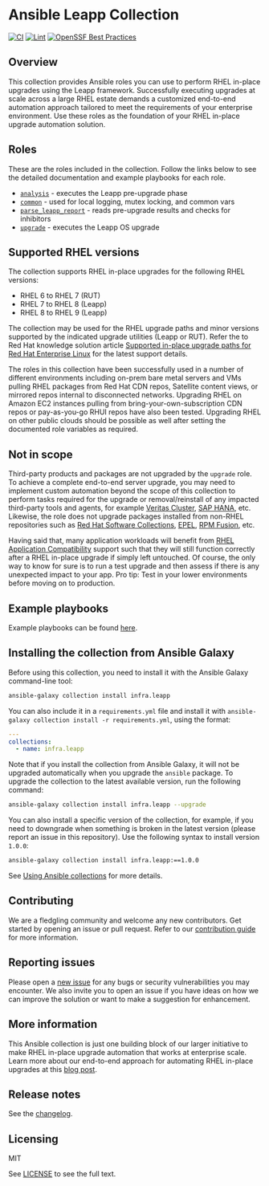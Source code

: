 # Ansible Leapp Collection

[![CI](https://github.com/redhat-cop/infra.leapp/workflows/CI/badge.svg?event=push)](https://github.com/redhat-cop/infra.leapp/actions) [![Lint](https://github.com/redhat-cop/infra.leapp/workflows/Yaml%20and%20Ansible%20Lint/badge.svg?event=push)](https://github.com/redhat-cop/infra.leapp/actions) [![OpenSSF Best Practices](https://bestpractices.coreinfrastructure.org/projects/7438/badge)](https://bestpractices.coreinfrastructure.org/projects/7438)

<!-- [![Codecov](https://img.shields.io/codecov/c/github/redhat-cop/infra.leapp)](https://codecov.io/gh/redhat-cop/infra.leapp) -->

## Overview

This collection provides Ansible roles you can use to perform RHEL in-place upgrades using the Leapp framework. Successfully executing upgrades at scale across a large RHEL estate demands a customized end-to-end automation approach tailored to meet the requirements of your enterprise environment. Use these roles as the foundation of your RHEL in-place upgrade automation solution.

## Roles

These are the roles included in the collection. Follow the links below to see the detailed documentation and example playbooks for each role.

- [`analysis`](./roles/analysis/) - executes the Leapp pre-upgrade phase
- [`common`](./roles/common/) - used for local logging, mutex locking, and common vars
- [`parse_leapp_report`](./roles/parse_leapp_report/) - reads pre-upgrade results and checks for inhibitors
- [`upgrade`](./roles/upgrade/) - executes the Leapp OS upgrade

## Supported RHEL versions

The collection supports RHEL in-place upgrades for the following RHEL versions:

- RHEL 6 to RHEL 7 (RUT)
- RHEL 7 to RHEL 8 (Leapp)
- RHEL 8 to RHEL 9 (Leapp)

The collection may be used for the RHEL upgrade paths and minor versions supported by the indicated upgrade utilities (Leapp or RUT). Refer the to Red Hat knowledge solution article [Supported in-place upgrade paths for Red Hat Enterprise Linux](https://access.redhat.com/articles/4263361) for the latest support details.

The roles in this collection have been successfully used in a number of different environments including on-prem bare metal servers and VMs pulling RHEL packages from Red Hat CDN repos, Satellite content views, or mirrored repos internal to disconnected networks. Upgrading RHEL on Amazon EC2 instances pulling from bring-your-own-subscription CDN repos or pay-as-you-go RHUI repos have also been tested. Upgrading RHEL on other public clouds should be possible as well after setting the documented role variables as required.

## Not in scope

Third-party products and packages are not upgraded by the `upgrade` role. To achieve a complete end-to-end server upgrade, you may need to implement custom automation beyond the scope of this collection to perform tasks required for the upgrade or removal/reinstall of any impacted third-party tools and agents, for example [Veritas Cluster](https://www.veritas.com/support/en_US/doc/infoscale_wp_upgradewithRedHat), [SAP HANA](https://access.redhat.com/solutions/5154031), etc. Likewise, the role does not upgrade packages installed from non-RHEL repositories such as [Red Hat Software Collections](https://access.redhat.com/support/policy/updates/rhscl), [EPEL](https://docs.fedoraproject.org/en-US/epel/), [RPM Fusion](https://rpmfusion.org/), etc.

Having said that, many application workloads will benefit from [RHEL Application Compatibility](https://access.redhat.com/articles/rhel8-abi-compatibility) support such that they will still function correctly after a RHEL in-place upgrade if simply left untouched. Of course, the only way to know for sure is to run a test upgrade and then assess if there is any unexpected impact to your app. Pro tip: Test in your lower environments before moving on to production.

## Example playbooks

Example playbooks can be found [here](./playbooks/).

## Installing the collection from Ansible Galaxy

Before using this collection, you need to install it with the Ansible Galaxy command-line tool:

```bash
ansible-galaxy collection install infra.leapp
```

You can also include it in a `requirements.yml` file and install it with `ansible-galaxy collection install -r requirements.yml`, using the format:

```yaml
---
collections:
  - name: infra.leapp
```

Note that if you install the collection from Ansible Galaxy, it will not be upgraded automatically when you upgrade the `ansible` package. To upgrade the collection to the latest available version, run the following command:

```bash
ansible-galaxy collection install infra.leapp --upgrade
```

You can also install a specific version of the collection, for example, if you need to downgrade when something is broken in the latest version (please report an issue in this repository). Use the following syntax to install version `1.0.0`:

```bash
ansible-galaxy collection install infra.leapp:==1.0.0
```

See [Using Ansible collections](https://docs.ansible.com/ansible/devel/user_guide/collections_using.html) for more details.

## Contributing

We are a fledgling community and welcome any new contributors. Get started by opening an issue or pull request. Refer to our [contribution guide](CONTRIBUTING.md) for more information.

## Reporting issues

Please open a [new issue](https://github.com/redhat-cop/infra.leapp/issues/new/choose) for any bugs or security vulnerabilities you may encounter. We also invite you to open an issue if you have ideas on how we can improve the solution or want to make a suggestion for enhancement.

## More information

This Ansible collection is just one building block of our larger initiative to make RHEL in-place upgrade automation that works at enterprise scale. Learn more about our end-to-end approach for automating RHEL in-place upgrades at this [blog post](https://red.ht/bobblog).

## Release notes

See the [changelog](https://github.com/redhat-cop/infra.leapp/tree/main/CHANGELOG.rst).

## Licensing

MIT

See [LICENSE](LICENSE) to see the full text.
